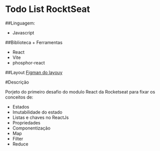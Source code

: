 # Todo List RocktSeat

##Linguagem: 
 - Javascript

##Biblioteca + Ferramentas
 - React
 - Vite
 - phosphor-react

##Layout
 [Figman do layouy](https://www.figma.com/design/BXNats0V5ZEJwkbLY1xl0x/ToDo-List-%E2%80%A2-Desafio-React-(Copy)?node-id=0-1&p=f&t=8FMtlCYKGh5NWrha-0)

#Descrição

 Porjeto do primeiro desafio do modulo React da Rocketseat para fixar os conceitos de:
  - Estados
  - Imutabilidade do estado
  - Listas e chaves no ReactJs
  - Propriedades
  - Componentização
  - Map
  - Filter
  - Reduce

 
